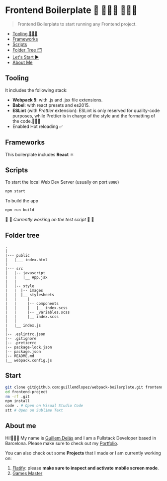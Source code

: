 # Frontend Boilerplate 🎨 👩🏽‍🎨 👨🏾‍🎨

> Frontend Boilerplate to start running any Frontend project.

- [Tooling 🧑🏽‍💻](#tooling)
- [Frameworks](#frameworks)
- [Scripts](#scripts)
- [Folder Tree 🗂](#folder-tree)
- [Let's Start ▶️](#start)
- [About Me](#about-me)

## Tooling

It includes the following stack:

- **Webpack 5**: with .js and .jsx file extensions.
- **Babel**: with react presets and es2015.
- **ESLint** (with _Prettier_ extension): ESLint is only reserved for quality-code purposes, while Prettier is in charge of the style and the formatting of the code.👌🏽✨
- Enabled Hot reloading ✅

## Frameworks

This boilerplate includes **React** ⚛️

## Scripts

To start the local Web Dev Server (usually on port `8080`)

```bash
npm start
```

To build the app

```bash
npm run build
```

🚧 🚧 _Currently working on the test script_ 🚧 🚧

## Folder tree

```
.
|
|--- public
|   |___ index.html
|
|--- src
|   |-- javascript
|   |   |__ App.jsx
|   |
|   |-- style
|   |  |-- images
|   |  |__ stylesheets
|   |     |
|   |     |-- components
|   |     |   |__ index.scss
|   |     |-- _variables.scss
|   |     |__ index.scss
|   |
|   |__ index.js
|
|-- .eslintrc.json
|-- .gitignore
|-- .pretierrc
|-- package-lock.json
|-- package.json
|-- README.md
|__ webpack.config.js
```

## Start

```bash
git clone git@github.com:guillemdlopez/webpack-boilerplate.git frontend-project
cd frontend-project
rm -rf .git
npm install
code . # Open on Visual Studio Code
stt # Open on Sublime Text
```

## About me

Hi!🙋🏽‍♂️ My name is [Guillem Delás](http://linkedin.com/in/guillemdelas) and I am a Fullstack Developer based in Barcelona. Please make sure to check out my [Portfolio](https://guillemdlopez.github.io/portfolio).

You can also check out some **Projects** that I made or I am currently working on:

1. [Flatify](http://flatify.club): please **make sure to inspect and activate mobile screen mode**.
2. [Games Master](http://games-master.herokuapp.com)

